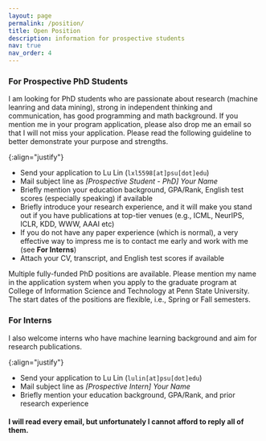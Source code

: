 ```yaml
---
layout: page
permalink: /position/
title: Open Position
description: information for prospective students
nav: true
nav_order: 4
---
```


### For Prospective PhD Students
I am looking for PhD students who are passionate about research (machine leanring and data mining), strong in independent thinking and communication, has good programming and math background. If you mention me in your program application, please also drop me an email so that I will not miss your application. Please read the following guideline to better demonstrate your purpose and strengths.  
<!--  -->
{:align="justify"}

* Send your application to Lu Lin (`lxl5598[at]psu[dot]edu`)
* Mail subject line as *[Prospective Student - PhD] Your Name*
* Briefly mention your education background, GPA/Rank, English test scores (especially speaking) if available
* Briefly introduce your research experience, and it will make you stand out if you have publications at top-tier venues (e.g., ICML, NeurIPS, ICLR, KDD, WWW, AAAI etc)
* If you do not have any paper experience (which is normal), a very effective way to impress me is to contact me early and work with me (see **For Interns**)
* Attach your CV, transcript, and English test scores if available

Multiple fully-funded PhD positions are available. Please mention my name in the application system when you apply to the graduate program at College of Information Science and Technology at Penn State University. The start dates of the positions are flexible, i.e., Spring or Fall semesters.

### For Interns

I also welcome interns who have machine learning background and aim for research publications.
<!--  -->
{:align="justify"}

* Send your application to Lu Lin (`lulin[at]psu[dot]edu`)
* Mail subject line as *[Prospective Intern] Your Name*
* Briefly mention your education background, GPA/Rank, and prior research experience

#### I will read every email, but unfortunately I cannot afford to reply all of them.
